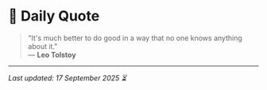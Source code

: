 # 📜 Daily Quote

> "It's much better to do good in a way that no one knows anything about it."  
> — **Leo Tolstoy**

---

_Last updated: 17 September 2025 ⏳_
